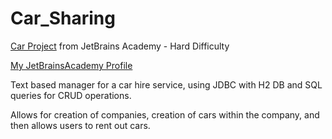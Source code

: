 # Car_Sharing

[Car Project](https://hyperskill.org/projects/140) from JetBrains Academy - Hard Difficulty

[My JetBrainsAcademy Profile](https://hyperskill.org/profile/204045764)

Text based manager for a car hire service, using JDBC with H2 DB and SQL queries for CRUD operations.

Allows for creation of companies, creation of cars within the company, and then allows users to rent out cars.
